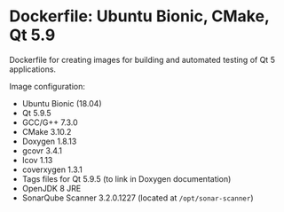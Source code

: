 # Dockerfile: Ubuntu Bionic, CMake, Qt 5.9

Dockerfile for creating images for building and automated testing of Qt 5 applications.

Image configuration:
- Ubuntu Bionic (18.04)
- Qt 5.9.5
- GCC/G++ 7.3.0
- CMake 3.10.2
- Doxygen 1.8.13
- gcovr 3.4.1
- lcov 1.13
- coverxygen 1.3.1
- Tags files for Qt 5.9.5 (to link in Doxygen documentation)
- OpenJDK 8 JRE
- SonarQube Scanner 3.2.0.1227 (located at `/opt/sonar-scanner`)